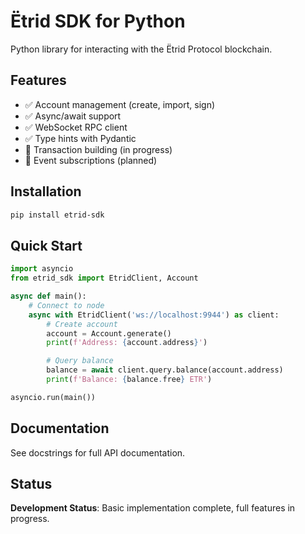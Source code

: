 # Ëtrid SDK for Python

Python library for interacting with the Ëtrid Protocol blockchain.

## Features

- ✅ Account management (create, import, sign)
- ✅ Async/await support
- ✅ WebSocket RPC client
- ✅ Type hints with Pydantic
- 🔨 Transaction building (in progress)
- 🔨 Event subscriptions (planned)

## Installation

```bash
pip install etrid-sdk
```

## Quick Start

```python
import asyncio
from etrid_sdk import EtridClient, Account

async def main():
    # Connect to node
    async with EtridClient('ws://localhost:9944') as client:
        # Create account
        account = Account.generate()
        print(f'Address: {account.address}')

        # Query balance
        balance = await client.query.balance(account.address)
        print(f'Balance: {balance.free} ETR')

asyncio.run(main())
```

## Documentation

See docstrings for full API documentation.

## Status

**Development Status**: Basic implementation complete, full features in progress.
